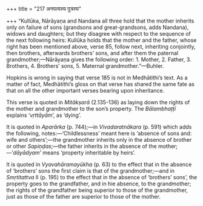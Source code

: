 +++
title = "217 अनपत्यस्य पुत्रस्य"

+++
“Kullūka, Nārāyaṇa and Nandana all three hold that the mother inherits
only on failure of sons (grandsons and great-grandsons, adds Nandana),
widows and daughters; but they disagree with respect to the sequence of
the next following heirs: Kullūka holds that the mother and the father,
whose right has been mentioned above, verse 85, follow next, inheriting
conjointly, then brothers, afterwards brothers’ sons, and after them the
paternal grandmother;—Nārāyaṇa gives the following order: 1. Mother, 2.
Father, 3. Brothers, 4. Brothers’ sons, 5. Maternal
grandmother.”—Buhler.

Hopkins is wrong in saying that verse 185 is not in Medhātithi’s text.
As a matter of fact, Medhātithi’s gloss on that verse has shared the
same fate as that on all the other important verses bearing upon
inheritance.

This verse is quoted in *Mitākṣarā* (2.135-136) as laying down the
rights of the mother and grandmother to the son’s property. The
*Bālambhaṭṭī* explains ‘*vṛttāyām*’, as ‘dying’.

It is quoted in *Aparārka* (p. 744);—in *Vivadaratnākara* (p. 591) which
adds the following, notes:—‘Childlessness’ meant here is ‘absence of
sons and: wife and others’;—the grandmother inherits only in the absence
of brother or other *Sapiṇḍas*;—the father inherits in the absence of
the mother;—‘*dāyādyam*’ means ‘property inheritable by heirs’.

It is quoted in *Vyavahāramayūkha* (p. 63) to the effect that in the
absence of ‘brothers’ sons the first claim is that of the
grandmother;—and in *Smṛtitattva* II (p. 195) to the effect that in the
absence of ‘brothers’ sons’, the property goes to the grandfather, and
in hie absence, to the grandmother; the rights of the grandfather being
superior to those of the grandmother, just as those of the father are
superior to those of the mother.


